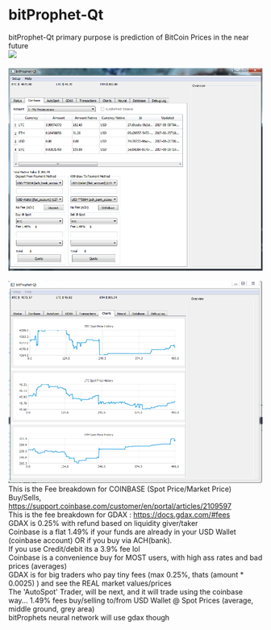 # bitProphet-Qt
bitProphet-Qt primary purpose is prediction of BitCoin Prices in the near future</br>
<img src="https://github.com/Mrc0de/bitProphet-Qt_badAlpha/blob/master/bitProphet-Qt_Screen1.png"></br>
</br>
<img src="https://raw.githubusercontent.com/Mrc0de/bitProphet-Qt/master/bitProphet-Coinbase-Screen.png"></br>
</br>
<img src="https://raw.githubusercontent.com/Mrc0de/bitProphet-Qt/master/bitProphet-Charts-Screen.png"></br>
This is the Fee breakdown for COINBASE (Spot Price/Market Price)  Buy/Sells, https://support.coinbase.com/customer/en/portal/articles/2109597
</br> This is the fee breakdown for GDAX : https://docs.gdax.com/#fees
</br> GDAX is 0.25% with refund based on liquidity giver/taker
</br> Coinbase is a flat 1.49% if your funds are already in your USD Wallet (coinbase account) OR if you buy via ACH(bank).
</br> If you use Credit/debit its a 3.9% fee lol
</br> Coinbase is a convenience buy for MOST users, with high ass rates and bad prices (averages)
</br> GDAX is for big traders who pay tiny fees (max 0.25%, thats (amount * 0.0025) ) and see the REAL market values/prices
</br> The 'AutoSpot' Trader, will be next, and it will trade using the coinbase way... 1.49% fees buy/selling to/from USD Wallet @ Spot Prices (average, middle ground, grey area)
</br> bitProphets neural network will use gdax though
